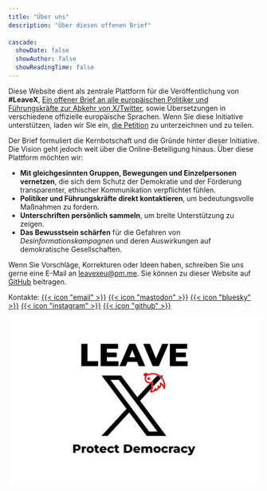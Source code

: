 ```yaml
---
title: "Über uns"
description: "Über diesen offenen Brief"

cascade:
  showDate: false
  showAuthor: false
  showReadingTime: false
---
```


Diese Website dient als zentrale Plattform für die Veröffentlichung von **#LeaveX**, [Ein offener Brief an alle europäischen Politiker und Führungskräfte zur Abkehr von X/Twitter](../), sowie Übersetzungen in verschiedene offizielle europäische Sprachen. Wenn Sie diese Initiative unterstützen, laden wir Sie ein, [die Petition](https://openpetition.eu/leavex) zu unterzeichnen und zu teilen.

Der Brief formuliert die Kernbotschaft und die Gründe hinter dieser Initiative. Die Vision geht jedoch weit über die Online-Beteiligung hinaus. Über diese Plattform möchten wir:

* **Mit gleichgesinnten Gruppen, Bewegungen und Einzelpersonen vernetzen**, die sich dem Schutz der Demokratie und der Förderung transparenter, ethischer Kommunikation verpflichtet fühlen.
* **Politiker und Führungskräfte direkt kontaktieren**, um bedeutungsvolle Maßnahmen zu fordern.
* **Unterschriften persönlich sammeln**, um breite Unterstützung zu zeigen.
* **Das Bewusstsein schärfen** für die Gefahren von _Desinformationskampagnen_ und deren Auswirkungen auf demokratische Gesellschaften.

Wenn Sie Vorschläge, Korrekturen oder Ideen haben, schreiben Sie uns gerne eine E-Mail an [leavexeu@pm.me](mailto:leavexeu%40pm.me?subject=Ideen%20für%20Leave%20X). Sie können zu dieser Website auf [GitHub](https://github.com/everton137/leavex.eu) beitragen.

Kontakte: [{{< icon "email" >}}](mailto:leavexeu%40pm.me?subject=Ideas%20for%20Leave%20X) [{{< icon "mastodon" >}}](https://mastodon.social/@leavex) [{{< icon "bluesky" >}}](https://bsky.app/profile/leavex.eu) [{{< icon "instagram" >}}](https://gram.social/leavex) [{{< icon "github" >}}](https://github.com/everton137/leavex.eu)

![Leave X - Schützt die Demokratie](/images/leave_x_banner_white.png)

